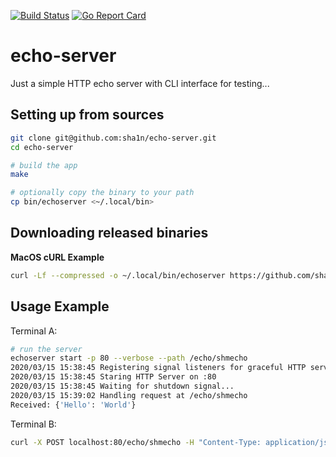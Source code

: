 [![Build Status](https://travis-ci.org/sha1n/echo-server.svg?branch=master)](https://travis-ci.org/sha1n/echo-server) [![Go Report Card](https://goreportcard.com/badge/sha1n/echo-server)](https://goreportcard.com/report/sha1n/echo-server)

# echo-server
Just a simple HTTP echo server with CLI interface for testing...


## Setting up from sources
```bash
git clone git@github.com:sha1n/echo-server.git
cd echo-server

# build the app
make

# optionally copy the binary to your path
cp bin/echoserver <~/.local/bin>
```

## Downloading released binaries

**MacOS cURL Example**
```bash
curl -Lf --compressed -o ~/.local/bin/echoserver https://github.com/sha1n/echo-server/releases/download/v0.2/echo-server-darwin-amd64
```

## Usage Example
Terminal A:
```bash 
# run the server
echoserver start -p 80 --verbose --path /echo/shmecho
2020/03/15 15:38:45 Registering signal listeners for graceful HTTP server shutdown..
2020/03/15 15:38:45 Staring HTTP Server on :80
2020/03/15 15:38:45 Waiting for shutdown signal...
2020/03/15 15:39:02 Handling request at /echo/shmecho
Received: {'Hello': 'World'}
```
Terminal B:
```bash 
curl -X POST localhost:80/echo/shmecho -H "Content-Type: application/json" --data "{'Hello': 'World'}"
```
